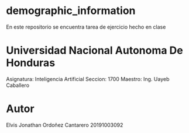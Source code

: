 # demographic_information
En este repositorio se encuentra tarea de ejercicio hecho en clase

# Universidad Nacional Autonoma De Honduras
Asignatura: Inteligencia Artificial       Seccion: 1700        Maestro: Ing. Uayeb Caballero

# Autor
Elvis Jonathan Ordoñez Cantarero 
20191003092
